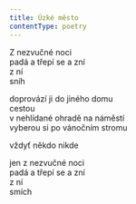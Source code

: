 ```yaml
---
title: Úzké město
contentType: poetry
---
```


<section>

Z nezvučné noci  
padá a třepí se a zní  
z ní  
sníh

</section>

<section>

doprovází ji do jiného domu  
cestou  
v nehlídané ohradě na náměstí  
vyberou si po vánočním stromu

</section>

<section>

vždyť někdo nikde

</section>

<section>

jen z nezvučné noci  
padá a třepí se a zní  
z ní  
smích

</section>
